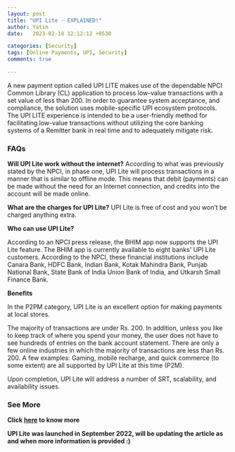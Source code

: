```yaml
---
layout: post
title: "UPI Lite - EXPLAINED!"
author: Yatin
date:   2023-02-18 12:12:12 +0530

categories: [Security]
tags: [Online Payments, UPI, Security] 
comments: true

---
```



A new payment option called UPI LITE makes use of the dependable NPCI Common Library (CL) application to process low-value transactions with a set value of less than 200. In order to guarantee system acceptance, and compliance, the solution uses mobile-specific UPI ecosystem protocols. The UPI LITE experience is intended to be a user-friendly method for facilitating low-value transactions without utilizing the core banking systems of a Remitter bank in real time and to adequately mitigate risk.
<!--more-->

### FAQs

**Will UPI Lite work without the internet?**
According to what was previously stated by the NPCI, in phase one, UPI Lite will process transactions in a manner that is similar to offline mode. This means that debit (payments) can be made without the need for an Internet connection, and credits into the account will be made online.

**What are the charges for UPI Lite?**
UPI Lite is free of cost and you won’t be charged anything extra. 

**Who can use UPI Lite?**

According to an NPCI press release, the BHIM app now supports the UPI Lite feature. The BHIM app is currently available to eight banks' UPI Lite customers. According to the NPCI, these financial institutions include Canara Bank, HDFC Bank, Indian Bank, Kotak Mahindra Bank, Punjab National Bank, State Bank of India Union Bank of India, and Utkarsh Small Finance Bank.

**Benefits**

In the P2PM category, UPI Lite is an excellent option for making payments at local stores.

The majority of transactions are under Rs. 200. In addition, unless you like to keep track of where you spend your money, the user does not have to see hundreds of entries on the bank account statement. There are only a few online industries in which the majority of transactions are less than Rs. 200. A few examples: Gaming, mobile recharge, and quick commerce (to some extent) are all supported by UPI Lite at this time (P2M).

Upon completion, UPI Lite will address a number of SRT, scalability, and availability issues.

### See More

**Click [here](https://www.npci.org.in/what-we-do/upi-lite/product-overview) to know more**

**UPI Lite was launched in September 2022, will be updating the article as and when more information is provided :)**